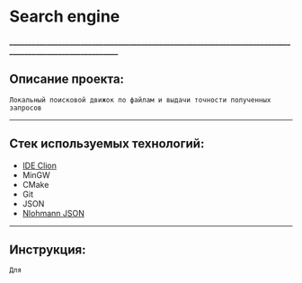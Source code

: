 # Search engine
**________________________________________________________________________________________________________**
## Описание проекта:
    Локальный поисковой движок по файлам и выдачи точности полученных запросов

___
## Стек используемых технологий:
* [IDE Clion](https://www.jetbrains.com/clion/)
* MinGW
* СMake
* Git
* JSON
* [Nlohmann JSON](https://github.com/nlohmann/json)
___
## Инструкция:
    Для 